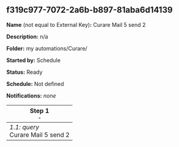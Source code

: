 ## f319c977-7072-2a6b-b897-81aba6d14139

**Name** (not equal to External Key)**:** Curare Mail 5 send 2

**Description:** n/a

**Folder:** my automations/Curare/

**Started by:** Schedule

**Status:** Ready

**Schedule:** Not defined

**Notifications:** _none_


| Step 1<br>_<small>-</small>_ |
| --- |
| _1.1: query_<br>Curare Mail 5 send 2 |
